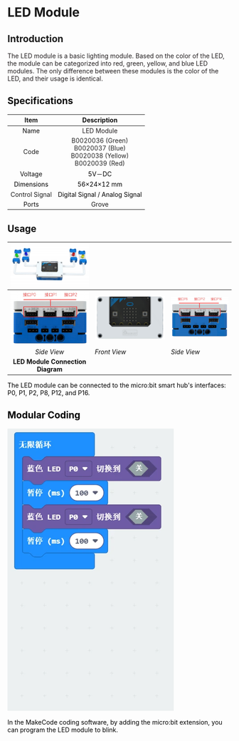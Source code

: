 # LED Module
## Introduction  
<font style="color:rgb(35,31,32);">The LED module is a basic lighting module. Based on the color of the LED, the module can be categorized into red, green, yellow, and blue LED modules. The only difference between these modules is the color of the LED, and their usage is identical.  </font>

## <font style="color:rgb(13, 13, 13);">Specifications</font>
| Item | **<font style="color:rgb(13, 13, 13);">Description</font>** |
| :---: | :---: |
| <font style="color:rgb(13, 13, 13);">Name</font> | <font style="color:rgb(35,31,32);">LED Module</font> |
| Code | <font style="color:rgba(0, 0, 0, 0.85);">B0020036 (Green)  </font><br/><font style="color:rgba(0, 0, 0, 0.85);">B0020037 (Blue)  </font><br/><font style="color:rgba(0, 0, 0, 0.85);">B0020038 (Yellow)  </font><br/><font style="color:rgba(0, 0, 0, 0.85);">B0020039 (Red)  </font> |
| <font style="color:rgb(13, 13, 13);">Voltage</font> | <font style="color:rgb(0,0,0);">5V－DC</font> |
| <font style="color:rgb(0,0,0);">Dimensions </font> | <font style="color:rgb(0,0,0);">56×24×12 mm</font> |
|  Control Signal   | <font style="color:rgb(0,0,0);"> Digital Signal / Analog Signal  </font> |
| <font style="color:rgb(13, 13, 13);">Ports</font> | Grove |


## **<font style="color:rgb(13, 13, 13);">Usage</font>**
| ![](img/LEDModule01.png) | | |
| :---: | --- | --- |
| ![](img/LEDModule02.png) | ![](img/LEDModule03.png) | ![](img/LEDModule04.png) |
| _<font style="color:rgb(13, 13, 13);">Side View</font>_ | _<font style="color:rgb(13, 13, 13);">Front View</font>_ | _<font style="color:rgb(13, 13, 13);">Side View</font>_ |
| **<font style="color:rgb(13, 13, 13);"> LED Module Connection Diagram</font>** | | |


<font style="color:rgb(0,0,0);">The LED module can be connected to the micro:bit smart hub's interfaces: P0, P1, P2, P8, P12, and P16.  </font>

## <font style="color:rgb(0,0,0);">Modular Coding  </font>

![](img/LEDModule05.jpg)

<font style="color:rgb(0,0,0);">In the MakeCode coding software, by adding the micro:bit extension, you can program the LED module to blink.  </font>

